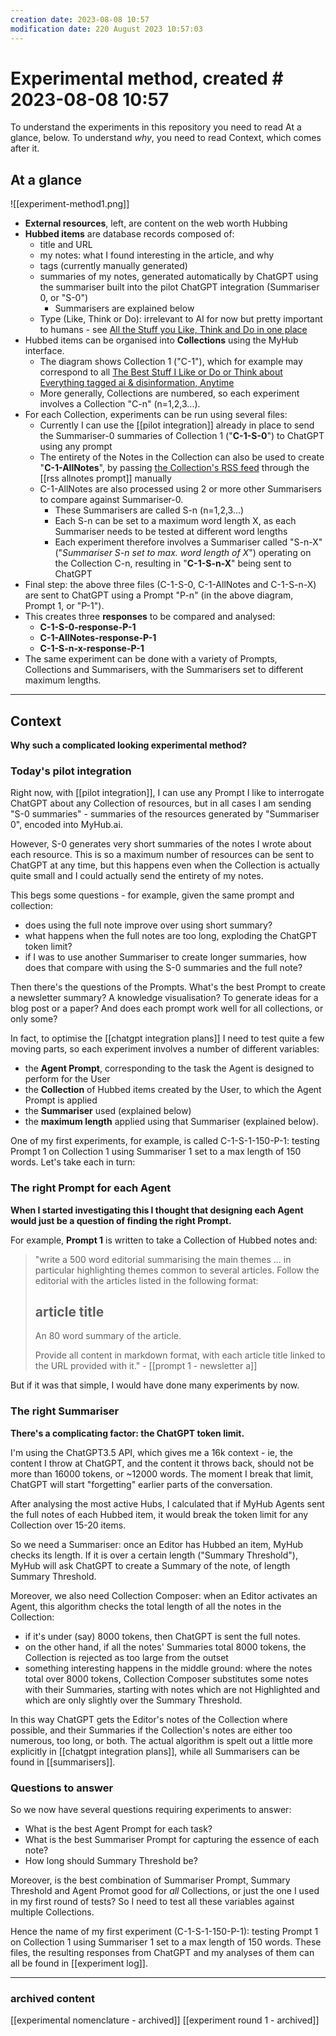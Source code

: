 ```yaml
---
creation date: 2023-08-08 10:57
modification date: 220 August 2023 10:57:03
---
```

# Experimental method, created # 2023-08-08 10:57

To understand the experiments in this repository you need to read At a glance, below. To understand *why*, you need to read Context, which comes after it.
## At a glance

![[experiment-method1.png]]

* **External resources**, left, are content on the web worth Hubbing
* **Hubbed items** are database records composed of: 
	* title and URL 
	* my notes: what I found interesting in the article, and why
	* tags (currently manually generated)
	* summaries of my notes, generated automatically by ChatGPT using the summariser built into the pilot ChatGPT integration (Summariser 0, or "S-0")
		* Summarisers are explained below
	* Type (Like, Think or Do): irrelevant to AI for now but pretty important to humans - see [All the Stuff you Like, Think and Do in one place ](https://myhub.ai/items/faq-what-is-myhubai-what-is-a-hub-and-whos-it-for)
* Hubbed items can be organised into **Collections** using the MyHub interface. 
	* The diagram shows Collection 1 ("C-1"), which for example may correspond to all [The Best Stuff I Like or Do or Think about Everything tagged ai & disinformation,  Anytime]( https://myhub.ai/@mathewlowry/?tags=disinformation&types=like&types=do&types=think&timeframe=anytime&quality=best&tags=ai)
	* More generally, Collections are numbered, so each experiment involves a Collection "C-n" (n=1,2,3...). 
* For each Collection, experiments can be run using several files:
	* Currently I can use the [[pilot integration]] already in place to send the Summariser-0 summaries of Collection 1 ("**C-1-S-0**") to ChatGPT using any prompt 
	* The entirety of the Notes in the Collection can also be used to create "**C-1-AllNotes**", by passing [the Collection's RSS feed](https://myhub.ai/items/faq-are-there-rss-feeds) through the [[rss allnotes prompt]] manually
	* C-1-AllNotes are also processed using 2 or more other Summarisers to compare against Summariser-0. 
		* These Summarisers are called S-n (n=1,2,3...)
		* Each S-n can be set to a maximum word length X, as each Summariser needs to be tested at different word lengths
		* Each experiment therefore involves a Summariser called "S-n-X" ("*Summariser S-n set to max. word length of X*") operating on the Collection C-n, resulting in "**C-1-S-n-X**" being sent to ChatGPT
* Final step: the above three files (C-1-S-0, C-1-AllNotes and C-1-S-n-X) are sent to ChatGPT using a Prompt "P-n" (in the above diagram, Prompt 1, or "P-1").
* This creates three **responses** to be compared and analysed:
	* **C-1-S-0-response-P-1**
	* **C-1-AllNotes-response-P-1**
	* **C-1-S-n-x-response-P-1**
* The same experiment can be done with a variety of Prompts, Collections and Summarisers, with the Summarisers set to different maximum lengths.

---
## Context

**Why such a complicated looking experimental method?**

### Today's pilot integration

Right now, with [[pilot integration]], I can use any Prompt I like to interrogate ChatGPT about any Collection of resources, but in all cases I am sending "S-0 summaries" - summaries of the resources generated by "Summariser 0", encoded into MyHub.ai. 

However, S-0 generates very short summaries of the notes I wrote about each resource. This is so a maximum number of resources can be sent to ChatGPT at any time, but this happens even when the Collection is actually quite small and  I could actually send the entirety of my notes.

This begs some questions - for example, given the same prompt and collection:

* does using the full note improve over using short summary?
* what happens when the full notes are too long, exploding the ChatGPT token limit?
* if I was to use another Summariser to create longer summaries, how does that compare with using the S-0 summaries and the full note?

Then there's the questions of the Prompts. What's the best Prompt to create a newsletter summary? A knowledge visualisation? To generate ideas for a blog post or a paper? And does each prompt work well for all collections, or only some?

In fact, to optimise the [[chatgpt integration plans]] I need to test quite a few moving parts, so each experiment involves a number of different variables:

- the **Agent Prompt**, corresponding to the task the Agent is designed to perform for the User
- the **Collection** of Hubbed items created by the User, to which the Agent Prompt is applied 
- the **Summariser** used (explained below)
- the **maximum length** applied using that Summariser (explained below).

One of my first experiments, for example, is called C-1-S-1-150-P-1: testing Prompt 1 on Collection 1 using Summariser 1 set to a max length of 150 words. Let's take each in turn:
### The right Prompt for each Agent

**When I started investigating this I thought that designing each Agent would just be a question of finding the right Prompt.**

For example, **Prompt 1** is written to take a Collection of Hubbed notes and:

> "write a 500 word editorial summarising the main themes ... in particular highlighting themes common to several articles. Follow the editorial with the articles listed in the following format: 
> ## article title 
> An 80 word summary of the article. 
> 
> Provide all content in markdown format, with each article title linked to the URL provided with it." - [[prompt 1 - newsletter a]]

But if it was that simple, I would have done many experiments by now.

### The right Summariser
**There's a complicating factor: the ChatGPT token limit.**

I'm using the ChatGPT3.5 API, which gives me a 16k context - ie, the content I throw at ChatGPT, and the content it throws back, should not be more than 16000 tokens, or ~12000 words. The moment I break that limit, ChatGPT will start "forgetting" earlier parts of the conversation.

After analysing the most active Hubs, I calculated that if MyHub Agents sent the full notes of each Hubbed item, it would break the token limit for any Collection over 15-20 items.

So we need a Summariser: once an Editor has Hubbed an item, MyHub checks its length. If it is over a certain length ("Summary Threshold"), MyHub will ask ChatGPT to create a Summary of the note, of length Summary Threshold.

Moreover, we also need Collection Composer: when an Editor activates an Agent, this algorithm checks the total length of all the notes in the Collection:

- if it's under (say) 8000 tokens, then ChatGPT is sent the full notes.
- on the other hand, if all the notes' Summaries total 8000 tokens, the Collection is rejected as too large from the outset
- something interesting happens in the middle ground: where the notes total over 8000 tokens, Collection Composer substitutes some notes with their Summaries, starting with notes which are not Highlighted and which are only slightly over the Summary Threshold.

In this way ChatGPT gets the Editor's notes of the Collection where possible, and their Summaries if the Collection's notes are either too numerous, too long, or both. The actual algorithm is spelt out a little more explicitly in [[chatgpt integration plans]], while all Summarisers can be found in [[summarisers]].

### Questions to answer

So we now have several questions requiring experiments to answer:

- What is the best Agent Prompt for each task?
- What is the best Summariser Prompt for capturing the essence of each note?
- How long should Summary Threshold be?

Moreover, is the best combination of Summariser Prompt, Summary Threshold and Agent Promot good for *all* Collections, or just the one I used in my first round of tests? So I need to test all these variables against multiple Collections.

Hence the name of my first experiment (C-1-S-1-150-P-1): testing Prompt 1 on Collection 1 using Summariser 1 set to a max length of 150 words. These files, the resulting responses from ChatGPT and my analyses of them can all be found in [[experiment log]].

--- 
### archived content
[[experimental nomenclature - archived]]
[[experiment round 1 - archived]]